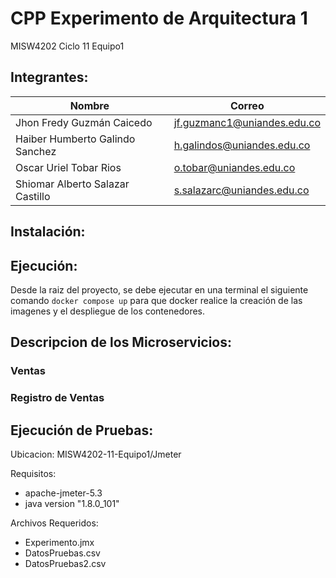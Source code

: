 # CPP Experimento de Arquitectura 1
MISW4202 Ciclo 11 Equipo1

## Integrantes:

|   Nombre                         |   Correo                    |
|----------------------------------|-----------------------------|
| Jhon Fredy Guzmán Caicedo        | jf.guzmanc1@uniandes.edu.co |
| Haiber Humberto Galindo Sanchez  | h.galindos@uniandes.edu.co  |
| Oscar Uriel Tobar Rios           | o.tobar@uniandes.edu.co     |
| Shiomar Alberto Salazar Castillo | s.salazarc@uniandes.edu.co  |

## Instalación:

## Ejecución:

Desde la raiz del proyecto, se debe ejecutar en una terminal el siguiente comando `docker compose up` para que docker realice la creación de las imagenes y el despliegue de los contenedores.

## Descripcion de los Microservicios:

### Ventas


### Registro de Ventas

## Ejecución de Pruebas:
Ubicacion:  MISW4202-11-Equipo1/Jmeter

Requisitos:
* apache-jmeter-5.3
* java version "1.8.0_101"

Archivos Requeridos:
* Experimento.jmx
* DatosPruebas.csv
* DatosPruebas2.csv
